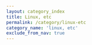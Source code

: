 ```yaml
---
layout: category_index
title: Linux, etc
permalink: /category/linux-etc
category_name: 'linux, etc'
exclude_from_nav: true
---
```

